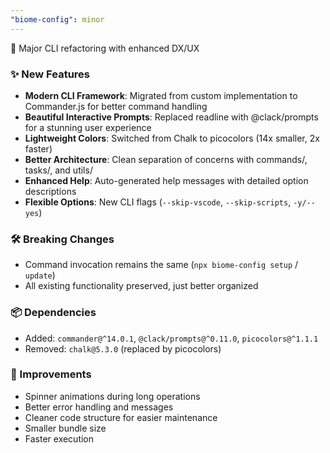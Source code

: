 ```yaml
---
"biome-config": minor
---
```


🎨 Major CLI refactoring with enhanced DX/UX

### ✨ New Features

- **Modern CLI Framework**: Migrated from custom implementation to Commander.js for better command handling
- **Beautiful Interactive Prompts**: Replaced readline with @clack/prompts for a stunning user experience
- **Lightweight Colors**: Switched from Chalk to picocolors (14x smaller, 2x faster)
- **Better Architecture**: Clean separation of concerns with commands/, tasks/, and utils/
- **Enhanced Help**: Auto-generated help messages with detailed option descriptions
- **Flexible Options**: New CLI flags (`--skip-vscode`, `--skip-scripts`, `-y/--yes`)

### 🛠️ Breaking Changes

- Command invocation remains the same (`npx biome-config setup` / `update`)
- All existing functionality preserved, just better organized

### 📦 Dependencies

- Added: `commander@^14.0.1`, `@clack/prompts@^0.11.0`, `picocolors@^1.1.1`
- Removed: `chalk@5.3.0` (replaced by picocolors)

### 🎯 Improvements

- Spinner animations during long operations
- Better error handling and messages
- Cleaner code structure for easier maintenance
- Smaller bundle size
- Faster execution
